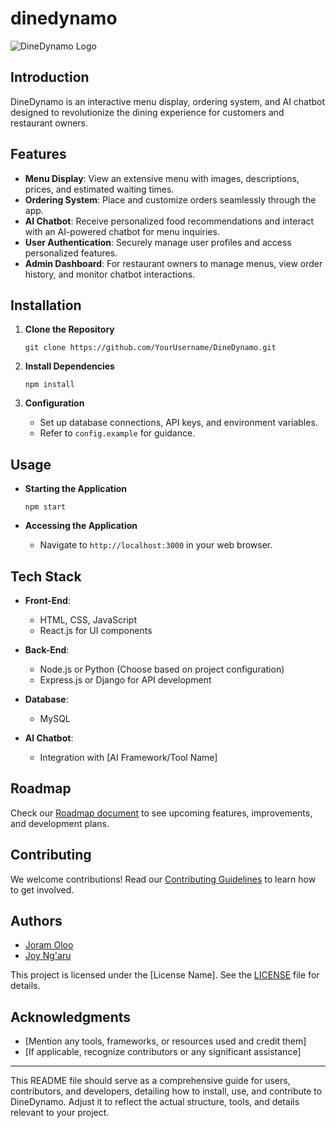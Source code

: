 # dinedynamo

![DineDynamo Logo](https://www.canva.com/design/DAFzc4P5VGg/zYtnxtcyJIAJbxhB2CuBCA/view?utm_content=DAFzc4P5VGg&utm_campaign=designshare&utm_medium=link&utm_source=editor)

## Introduction

DineDynamo is an interactive menu display, ordering system, and AI chatbot designed to revolutionize the dining experience for customers and restaurant owners.

## Features

- **Menu Display**: View an extensive menu with images, descriptions, prices, and estimated waiting times.
- **Ordering System**: Place and customize orders seamlessly through the app.
- **AI Chatbot**: Receive personalized food recommendations and interact with an AI-powered chatbot for menu inquiries.
- **User Authentication**: Securely manage user profiles and access personalized features.
- **Admin Dashboard**: For restaurant owners to manage menus, view order history, and monitor chatbot interactions.

## Installation

1. **Clone the Repository**
   ```
   git clone https://github.com/YourUsername/DineDynamo.git
   ```

2. **Install Dependencies**
   ```
   npm install
   ```

3. **Configuration**
   - Set up database connections, API keys, and environment variables.
   - Refer to `config.example` for guidance.

## Usage

- **Starting the Application**
  ```
  npm start
  ```

- **Accessing the Application**
  - Navigate to `http://localhost:3000` in your web browser.

## Tech Stack

- **Front-End**:
  - HTML, CSS, JavaScript
  - React.js for UI components

- **Back-End**:
  - Node.js or Python (Choose based on project configuration)
  - Express.js or Django for API development

- **Database**:
  - MySQL
- **AI Chatbot**:
  - Integration with [AI Framework/Tool Name]

## Roadmap

Check our [Roadmap document](link/to/roadmap) to see upcoming features, improvements, and development plans.

## Contributing

We welcome contributions! Read our [Contributing Guidelines](link/to/contributing) to learn how to get involved.

## Authors

- [Joram Oloo]([https://github.com/Joram21])
- [Joy Ng'aru]([https://github.com/JoyNgaru])


This project is licensed under the [License Name]. See the [LICENSE](link/to/license-file) file for details.

## Acknowledgments

- [Mention any tools, frameworks, or resources used and credit them]
- [If applicable, recognize contributors or any significant assistance]

---

This README file should serve as a comprehensive guide for users, contributors, and developers, detailing how to install, use, and contribute to DineDynamo. Adjust it to reflect the actual structure, tools, and details relevant to your project.
